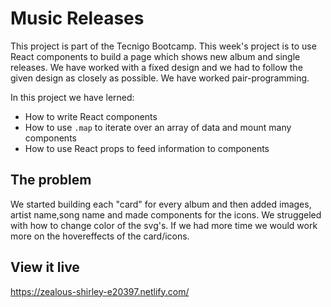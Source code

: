 # Music Releases
This project is part of the Tecnigo Bootcamp. This week's project is to use React components to build a page which shows new album and single releases.
We have worked with a fixed design and we had to follow the given design as closely as possible. 
We have worked pair-programming. 

In this project we have lerned: 
- How to write React components
- How to use `.map` to iterate over an array of data and mount many components
- How to use React props to feed information to components

## The problem

We started building each "card" for every album and then added images, artist name,song name and made components for the icons. We struggeled with how to change color of the svg's. If we had more time we would work more on the hovereffects of the card/icons.

## View it live

https://zealous-shirley-e20397.netlify.com/
